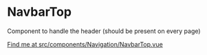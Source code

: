 # NavbarTop

Component to handle the header (should be present on every page)

[Find me at src/components/Navigation/NavbarTop.vue](https://github.com/FAIRsharing/fairsharing.github.io/tree/moreWorkflowTest/src/components/Navigation/NavbarTop.vue)